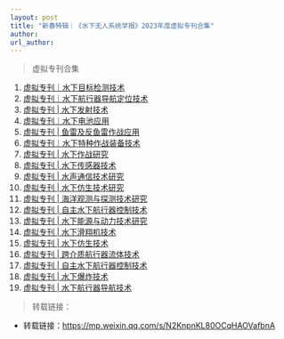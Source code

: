```yaml
---
layout: post
title: "新春特辑｜《水下无人系统学报》2023年度虚拟专刊合集"
author: 
url_author: 
---
```


> 虚拟专刊合集

1. [虚拟专刊｜水下目标检测技术](http://mp.weixin.qq.com/s?__biz=MzA4MTM2NzY5OA==&mid=2650787708&idx=1&sn=06eb360de0e9e45ded1ca216c49ce62f&chksm=879d6881b0eae197a4d13be972b75c1c2890b9dcd2ef8a11f82576a09ae2529a6879eabf2bf8&scene=21#wechat_redirect)
2. [虚拟专刊｜水下航行器导航定位技术](http://mp.weixin.qq.com/s?__biz=MzA4MTM2NzY5OA==&mid=2650787288&idx=2&sn=681799f9d22685b2c1233fcf6a3c84ad&chksm=879d6a25b0eae333f93b53837d4dd9779b08aba60bd506cc949561b81d6bf781c71ad44147cc&scene=21#wechat_redirect)
3. [虚拟专刊 | 水下发射技术](http://mp.weixin.qq.com/s?__biz=MzA4MTM2NzY5OA==&mid=2650786814&idx=1&sn=a5f9924fb7afbd769d24a8c661fde3b8&chksm=879d6c03b0eae5159a2bec947f42a54dc31d1b2db1a34e91c746c466cd197aa90e9555c7d117&scene=21#wechat_redirect)
4. [虚拟专刊｜水下电池应用](http://mp.weixin.qq.com/s?__biz=MzA4MTM2NzY5OA==&mid=2650786712&idx=1&sn=d782569cb60fd54ef834821e80a5b6e7&chksm=879d6c65b0eae573ac78a5af6205770412c2d043590a5903d3b6d49c90f2a0d5a74104b6e462&scene=21#wechat_redirect)
5. [虚拟专刊 | 鱼雷及反鱼雷作战应用](http://mp.weixin.qq.com/s?__biz=MzA4MTM2NzY5OA==&mid=2650786537&idx=2&sn=350fe7266c9565b3310caba7ea5b5954&chksm=879d6d14b0eae402f7539e1f273e9cf5c785e2f65d432f2a77d6a2cf3c3ea55150c37c0a7d22&scene=21#wechat_redirect)
6. [虚拟专刊｜水下特种作战装备技术](http://mp.weixin.qq.com/s?__biz=MzA4MTM2NzY5OA==&mid=2650785505&idx=2&sn=10a94217b5f949d05a6820d6ddd846ce&chksm=879d611cb0eae80ad6f294b59c1967c74e4caddc5a4239e83d2834afc6a130b5d317813ee55b&scene=21#wechat_redirect)
7. [虚拟专刊 | 水下作战研究](http://mp.weixin.qq.com/s?__biz=MzA4MTM2NzY5OA==&mid=2650782488&idx=2&sn=6ce733be1f5f7ce7e891223b2f0ea26d&chksm=879d1ce5b0ea95f328f73bcad68b47ffa042729020ed43c0ae1bc49de9f088a96aeec77a4d56&scene=21#wechat_redirect)
8. [虚拟专刊 | 水下传感器技术](http://mp.weixin.qq.com/s?__biz=MzA4MTM2NzY5OA==&mid=2650782117&idx=2&sn=956a5c925661cb94c2f411be629d073d&chksm=879d1e58b0ea974efea0c6a0cd625e270c3429b596edbee1cc1ab75a0225bdae68e48ac64abf&scene=21#wechat_redirect)
9. [虚拟专刊 | 水声通信技术研究](http://mp.weixin.qq.com/s?__biz=MzA4MTM2NzY5OA==&mid=2650782069&idx=2&sn=c89ed7826a3eab94bd2fa02dcf48b9a4&chksm=879d1e88b0ea979e6b4045209f51bf726de079ec30cdd7fc1d55ff239c8b043c5ed01e093c6e&scene=21#wechat_redirect)
10. [虚拟专刊 | 水下仿生技术研究](http://mp.weixin.qq.com/s?__biz=MzA4MTM2NzY5OA==&mid=2650782016&idx=2&sn=cc9ad4de44092ad99a4db0d04ae36e4a&chksm=879d1ebdb0ea97abdc7e11f003ed79b0d6782c02ec1bf8afd45db1adfb9cf9a861f6c37f215a&scene=21#wechat_redirect)
11. [虚拟专刊 | 海洋观测与探测技术研究](http://mp.weixin.qq.com/s?__biz=MzA4MTM2NzY5OA==&mid=2650781957&idx=2&sn=8dda14273763994d321d291d4e0ad967&chksm=879d1ef8b0ea97eef3b74f287f19cfe80d6a812b2009a36e85c9a9595856bd384158a739e4b3&scene=21#wechat_redirect)
12. [虚拟专刊 | 自主水下航行器控制技术](http://mp.weixin.qq.com/s?__biz=MzA4MTM2NzY5OA==&mid=2650781948&idx=2&sn=ae2a332f6bbb65ed3040055a2af963ff&chksm=879d1f01b0ea96172964df44a8bfb8aaf5da1e1401a7fa84d9853717905f93d80ea9c1ce6d94&scene=21#wechat_redirect)
13. [虚拟专刊 | 水下能源与动力技术研究](http://mp.weixin.qq.com/s?__biz=MzA4MTM2NzY5OA==&mid=2650781808&idx=2&sn=5c4a475090d03f3574c1fd92235f5d99&chksm=879d1f8db0ea969bec92ac5b6558a53610ac9b1019f535899245207a34bb45bd5a239b87ef8b&scene=21#wechat_redirect)
14. [虚拟专刊 | 水下滑翔机技术](http://mp.weixin.qq.com/s?__biz=MzA4MTM2NzY5OA==&mid=2650781711&idx=2&sn=3fc096c873f2f4e4c6bd889539ca5cc8&chksm=879d1ff2b0ea96e4bb34630878e0ffe706f3391ff5fffb579cc90858a6893616a59acfee5e34&scene=21#wechat_redirect)
15. [虚拟专刊 | 水下仿生技术](http://mp.weixin.qq.com/s?__biz=MzA4MTM2NzY5OA==&mid=2650781458&idx=2&sn=bfa918559206e2c5559a4b7dc86b31b0&chksm=879d10efb0ea99f9963388700eb9619429f5df7a09e6b919fa8b1db81bfdc71fd8c73233548d&scene=21#wechat_redirect)
16. [虚拟专刊 | 跨介质航行器流体技术](http://mp.weixin.qq.com/s?__biz=MzA4MTM2NzY5OA==&mid=2650781419&idx=2&sn=489845b331f057565416002af5f2da85&chksm=879d1116b0ea9800d278fe87d87a0a58aa4241651f68bba9f7dcf47e4723f3cf5b762c4c8c59&scene=21#wechat_redirect)
17. [虚拟专刊 | 自主水下航行器控制技术](http://mp.weixin.qq.com/s?__biz=MzA4MTM2NzY5OA==&mid=2650781289&idx=2&sn=5fe2cac0107d4a614f392133c4946388&chksm=879d1194b0ea98821cbd010f6a0d8eb691f14088c8466b9d2cb3798d9e91f266126401d8e21c&scene=21#wechat_redirect)
18. [虚拟专刊 | 水下爆炸技术](http://mp.weixin.qq.com/s?__biz=MzA4MTM2NzY5OA==&mid=2650781249&idx=2&sn=79a1d4f8d3eef852c097ac71df488224&chksm=879d11bcb0ea98aa631c97b93dd15397d36384541f1a21017e5cc69ab6d43b7bbe09ec59957a&scene=21#wechat_redirect)
19. [虚拟专刊 | 水下航行器导航技术](http://mp.weixin.qq.com/s?__biz=MzA4MTM2NzY5OA==&mid=2650780791&idx=1&sn=fb95cf69c02befa4e2081a636e3cc264&chksm=879d138ab0ea9a9c1387814b11d07585334b2a65c1d309caaa25cc84c8bac3c02ec0d8242dcb&scene=21#wechat_redirect)


> 转载链接：

- 转载链接：https://mp.weixin.qq.com/s/N2KnpnKL80OCqHAOVafbnA